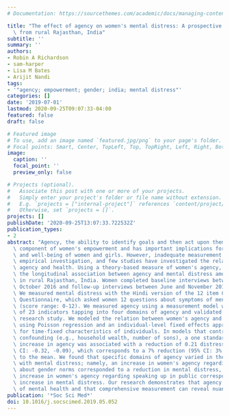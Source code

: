 ```yaml
---
# Documentation: https://sourcethemes.com/academic/docs/managing-content/

title: "The effect of agency on women's mental distress: A prospective cohort study\
  \ from rural Rajasthan, India"
subtitle: ''
summary: ''
authors:
- Robin A Richardson
- sam-harper
- Lisa M Bates
- Arijit Nandi
tags:
- '"agency; empowerment; gender; india; mental distress"'
categories: []
date: '2019-07-01'
lastmod: 2020-09-25T09:07:33-04:00
featured: false
draft: false

# Featured image
# To use, add an image named `featured.jpg/png` to your page's folder.
# Focal points: Smart, Center, TopLeft, Top, TopRight, Left, Right, BottomLeft, Bottom, BottomRight.
image:
  caption: ''
  focal_point: ''
  preview_only: false

# Projects (optional).
#   Associate this post with one or more of your projects.
#   Simply enter your project's folder or file name without extension.
#   E.g. `projects = ["internal-project"]` references `content/project/deep-learning/index.md`.
#   Otherwise, set `projects = []`.
projects: []
publishDate: '2020-09-25T13:07:33.722532Z'
publication_types:
- 2
abstract: "Agency, the ability to identify goals and then act upon them, is a core\
  \ component of women's empowerment and has important implications for the rights\
  \ and well-being of women and girls. However, inadequate measurement of agency impedes\
  \ empirical investigation, and few studies have investigated the relation between\
  \ agency and health. Using a theory-based measure of women's agency, we investigated\
  \ the longitudinal association between agency and mental distress among women living\
  \ in rural Rajasthan, India. Women completed baseline interviews between June and\
  \ October 2016 and follow-up interviews between June and November 2017 (n = 2859).\
  \ We measured mental distress with the Hindi version of the 12 item General Health\
  \ Questionnaire, which asked women 12 questions about symptoms of mental distress\
  \ (score range: 0-12). We measured agency using a measurement model which was composed\
  \ of 23 indicators tapping into four domains of agency and validated in a prior\
  \ research study. We modeled the relation between women's agency and mental distress\
  \ using Poisson regression and an individual-level fixed effects approach to account\
  \ for time-fixed characteristics of individuals. In models that controlled for time-varying\
  \ confounding (e.g., household wealth, number of sons), a one standard deviation\
  \ increase in agency was associated with a reduction of 0.21 distress symptoms (95%\
  \ CI: -0.32, -0.09), which corresponds to a 7% reduction (95% CI: 3%, 11%) relative\
  \ to the mean. We found that specific domains of agency varied in their association\
  \ with mental distress; namely, an increase in women's agency regarding her attitudes\
  \ about gender norms corresponded to a reduction in mental distress, whereas an\
  \ increase in women's agency regarding speaking up in public corresponded to an\
  \ increase in mental distress. Our research demonstrates that agency may be a determinant\
  \ of mental health and that comprehensive measurement can reveal nuanced relationships."
publication: '*Soc Sci Med*'
doi: 10.1016/j.socscimed.2019.05.052
---
```

